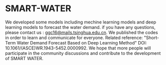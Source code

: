 # SMART-WATER

We developed some models including mechine learning models and deep learning models to forecast the water demand. if you have any questions, please contact us : ggc16@mails.tsinghua.edu.cn. 
We published the codes in order to learn and communicate for everyone.
Related reference: "Short-Term Water Demand Forecast Based on Deep Learning Method"   DOI: 10.1061/(ASCE)WR.1943-5452.0000992. 
We hope that more people will participate in the community discussions and contribute to the development of SMART WATER.
